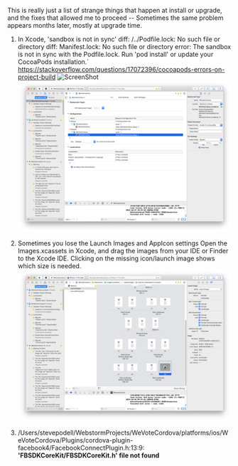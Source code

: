 This is really just a list of strange things that happen at install
or upgrade, and the fixes that allowed me to proceed -- Sometimes the
same problem appears months later, mostly at upgrade time.

1) In Xcode, 'sandbox is not in sync'
    diff: /../Podfile.lock: No such file or directory
    diff: Manifest.lock: No such file or directory error: 
    The sandbox is not in sync with the Podfile.lock. Run 'pod install' or update your CocoaPods installation.`
https://stackoverflow.com/questions/17072396/cocoapods-errors-on-project-build
![ScreenShot](https://i.stack.imgur.com/bnGus.png)
![ScreenShot](images/NeedToUsePodsTargets.png)

2) Sometimes you lose the Launch Images and AppIcon settings
Open the Images.xcassets in Xcode, and
drag the images from your IDE or Finder to the Xcode IDE.  Clicking on
the missing icon/launch image shows which size is needed.
![ScreenShot](images/DragLaunchImages.png)

3) /Users/stevepodell/WebstormProjects/WeVoteCordova/platforms/ios/WeVoteCordova/Plugins/cordova-plugin-facebook4/FacebookConnectPlugin.h:13:9: **'FBSDKCoreKit/FBSDKCoreKit.h' file not found**
